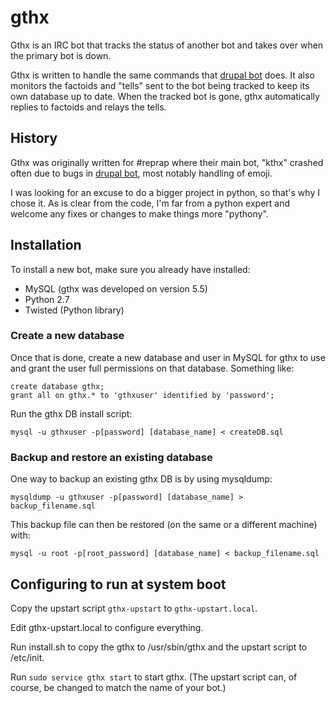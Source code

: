 # gthx
Gthx is an IRC bot that tracks the status of another bot and takes over when the primary bot is down.

Gthx is written to handle the same commands that [drupal bot](https://www.drupal.org/project/bot) does.
It also monitors the factoids and "tells"
sent to the bot being tracked to keep its own database up to date. When the tracked bot is gone, gthx automatically
replies to factoids and relays the tells.

## History
Gthx was originally written for #reprap where their main bot, "kthx" crashed often due to bugs in
[drupal bot](https://www.drupal.org/project/bot), most notably handling of emoji.

I was looking for an excuse to do a bigger project in python, so that's why I chose it. As is clear
from the code, I'm far from a python expert and welcome any fixes or changes to make things more
"pythony".

## Installation
To install a new bot, make sure you already have installed:
* MySQL (gthx was developed on version 5.5)
* Python 2.7
* Twisted (Python library)

### Create a new database
Once that is done, create a new database and user in MySQL for gthx to use and grant the user full permissions
on that database. Something like:

```
create database gthx;
grant all on gthx.* to 'gthxuser' identified by 'password';
```

Run the gthx DB install script:
```
mysql -u gthxuser -p[password] [database_name] < createDB.sql
```
### Backup and restore an existing database
One way to backup an existing gthx DB is by using mysqldump:
```
mysqldump -u gthxuser -p[password] [database_name] > backup_filename.sql
```

This backup file can then be restored (on the same or a different machine) with:
```
mysql -u root -p[root_password] [database_name] < backup_filename.sql
```

## Configuring to run at system boot

Copy the upstart script `gthx-upstart` to `gthx-upstart.local`.

Edit gthx-upstart.local to configure everything.

Run install.sh to copy the gthx to /usr/sbin/gthx and the upstart script to /etc/init.

Run `sudo service gthx start` to start gthx. (The upstart script can, of course, be changed to match the name of your bot.)




